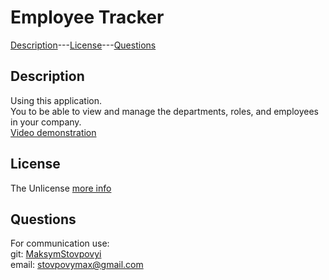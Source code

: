 # Employee Tracker

[Description](#description)---[License](#license)---[Questions](#questions)

## Description
Using this application.\
You to be able to view and manage the departments, roles, and employees in your company.\
[Video demonstration](https://drive.google.com/file/d/1V2MMCCvQP6EBEp8hEo14gf-bB4xa2kJB/view)

## License

The Unlicense [more info](https://choosealicense.com/licenses/)

## Questions

For communication use:\
git: [MaksymStovpovyi](https://github.com/MaksymStovpovyi/)\
email: stovpovymax@gmail.com